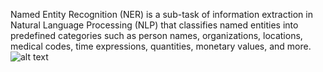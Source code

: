 Named Entity Recognition (NER) is a sub-task of information extraction in Natural Language Processing (NLP) that classifies named entities into predefined categories such as person names, organizations, locations, medical codes, time expressions, quantities, monetary values, and more. 
![alt text](Blog_Named-Entity-Recognition-–-The-Concept-Types-Applications.webp)
